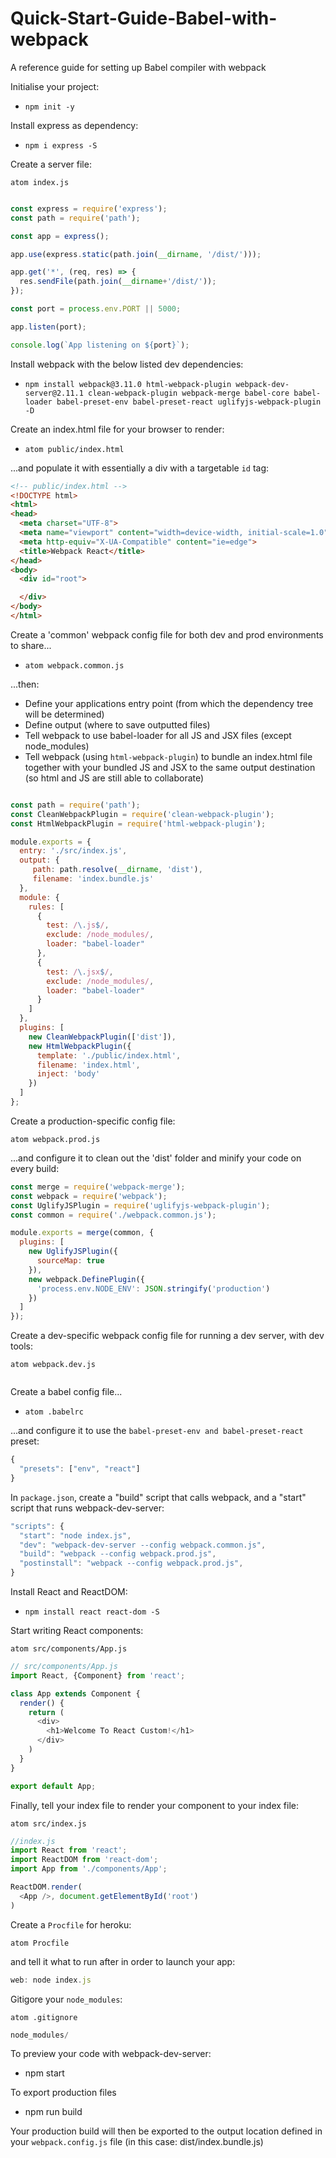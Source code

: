 # Quick-Start-Guide-Babel-with-webpack
A reference guide for setting up Babel compiler with webpack

Initialise your project:
- ```npm init -y```

Install express as dependency:
- ```npm i express -S```

Create a server file:

```atom index.js```

```js

const express = require('express');
const path = require('path');

const app = express();

app.use(express.static(path.join(__dirname, '/dist/')));

app.get('*', (req, res) => {
  res.sendFile(path.join(__dirname+'/dist/'));
});

const port = process.env.PORT || 5000;

app.listen(port);

console.log(`App listening on ${port}`);

```

Install webpack with the below listed dev dependencies:

- ```npm install webpack@3.11.0 html-webpack-plugin webpack-dev-server@2.11.1 clean-webpack-plugin webpack-merge babel-core babel-loader babel-preset-env babel-preset-react uglifyjs-webpack-plugin -D```

Create an index.html file for your browser to render:

- ```atom public/index.html```

...and populate it with essentially a div with a targetable ```id``` tag:

```html
<!-- public/index.html -->
<!DOCTYPE html>
<html>
<head>
  <meta charset="UTF-8">
  <meta name="viewport" content="width=device-width, initial-scale=1.0">
  <meta http-equiv="X-UA-Compatible" content="ie=edge">
  <title>Webpack React</title>
</head>
<body>
  <div id="root">

  </div>
</body>
</html>

```

Create a 'common' webpack config file for both dev and prod environments to share...
- ```atom webpack.common.js```

...then:
  - Define your applications entry point (from which the dependency tree will be determined)
  - Define output (where to save outputted files)
  - Tell webpack to use babel-loader for all JS and JSX files (except node_modules)
  - Tell webpack (using ```html-webpack-plugin```) to bundle an index.html file together with your bundled JS and JSX to the same output destination (so html and JS are still able to collaborate)

```js

const path = require('path');
const CleanWebpackPlugin = require('clean-webpack-plugin');
const HtmlWebpackPlugin = require('html-webpack-plugin');

module.exports = {
  entry: './src/index.js',
  output: {
     path: path.resolve(__dirname, 'dist'),
     filename: 'index.bundle.js'
  },
  module: {
    rules: [
      {
        test: /\.js$/,
        exclude: /node_modules/,
        loader: "babel-loader"
      },
      {
        test: /\.jsx$/,
        exclude: /node_modules/,
        loader: "babel-loader"
      }
    ]
  },
  plugins: [
    new CleanWebpackPlugin(['dist']),
    new HtmlWebpackPlugin({
      template: './public/index.html',
      filename: 'index.html',
      inject: 'body'
    })
  ]
};

```

Create a production-specific config file:

```atom webpack.prod.js```

...and configure it to clean out the 'dist' folder and minify your code on every build:

```js
const merge = require('webpack-merge');
const webpack = require('webpack');
const UglifyJSPlugin = require('uglifyjs-webpack-plugin');
const common = require('./webpack.common.js');

module.exports = merge(common, {
  plugins: [
    new UglifyJSPlugin({
      sourceMap: true
    }),
    new webpack.DefinePlugin({
      'process.env.NODE_ENV': JSON.stringify('production')
    })
  ]
});
```

Create a dev-specific webpack config file for running a dev server, with dev tools:

```atom webpack.dev.js```

```js

```

Create a babel config file...
- ```atom .babelrc```

...and configure it to use the ```babel-preset-env and babel-preset-react``` preset:

```js
{
  "presets": ["env", "react"]
}
```

In ```package.json```, create a "build" script that calls webpack, and a "start" script that runs webpack-dev-server:

```js
"scripts": {
  "start": "node index.js",
  "dev": "webpack-dev-server --config webpack.common.js",
  "build": "webpack --config webpack.prod.js",
  "postinstall": "webpack --config webpack.prod.js",
}
```
Install React and ReactDOM:

- ```npm install react react-dom -S```

Start writing React components:

```atom src/components/App.js```

```js
// src/components/App.js
import React, {Component} from 'react';

class App extends Component {
  render() {
    return (
      <div>
        <h1>Welcome To React Custom!</h1>
      </div>
    )
  }
}

export default App;
```

Finally, tell your index file to render your component to your index file:

```atom src/index.js```

```js
//index.js
import React from 'react';
import ReactDOM from 'react-dom';
import App from './components/App';

ReactDOM.render(
  <App />, document.getElementById('root')
)

```

Create a ```Procfile``` for heroku:

```atom Procfile```

and tell it what to run after in order to launch your app:

```js
web: node index.js
```

Gitigore your ```node_modules```:

```atom .gitignore```

```js
node_modules/
```



To preview your code with webpack-dev-server:

- npm start

To export production files

- npm run build

Your production build will then be exported to the output location defined in your ```webpack.config.js``` file (in this case: dist/index.bundle.js)
